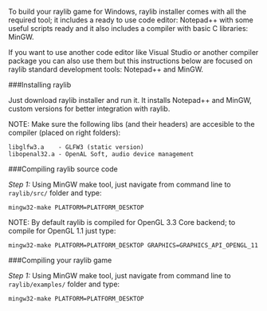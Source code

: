 To build your raylib game for Windows, raylib installer comes with all the required tool; it includes a ready to use code editor: Notepad++ with some useful scripts ready and it also includes a compiler with basic C libraries: MinGW.

If you want to use another code editor like Visual Studio or another compiler package you can also use them but this instructions below are focused on raylib standard development tools: Notepad++ and MinGW.

###Installing raylib

Just download raylib installer and run it. It installs Notepad++ and MinGW, custom versions for better integration with raylib.

NOTE: Make sure the following libs (and their headers) are accesible to the compiler (placed on right folders):

    libglfw3.a    - GLFW3 (static version)
    libopenal32.a - OpenAL Soft, audio device management

###Compiling raylib source code

_Step 1:_ Using MinGW make tool, just navigate from command line to `raylib/src/` folder and type:

    mingw32-make PLATFORM=PLATFORM_DESKTOP

NOTE: By default raylib is compiled for OpenGL 3.3 Core backend; to compile for OpenGL 1.1 just type:

    mingw32-make PLATFORM=PLATFORM_DESKTOP GRAPHICS=GRAPHICS_API_OPENGL_11

###Compiling your raylib game

_Step 1:_ Using MinGW make tool, just navigate from command line to `raylib/examples/` folder and type:

    mingw32-make PLATFORM=PLATFORM_DESKTOP